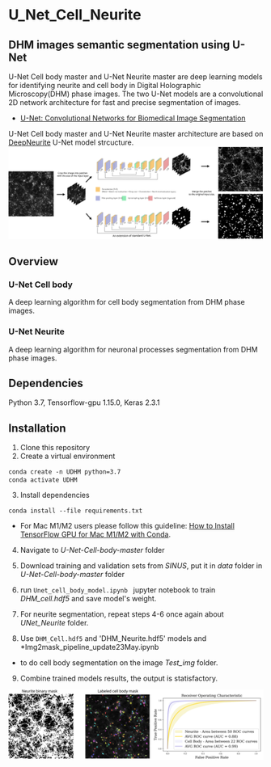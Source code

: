 # U_Net_Cell_Neurite
 ## DHM images semantic segmentation using U-Net
U-Net Cell body master and U-Net Neurite master are deep learning models for identifying neurite and cell body in Digital Holographic Microscopy(DHM) phase images. The two U-Net models are a convolutional 2D network architecture for fast and precise segmentation of images. 

* [U-Net: Convolutional Networks for Biomedical Image Segmentation](https://lmb.informatik.uni-freiburg.de/people/ronneber/u-net/)

U-Net Cell body master and U-Net Neurite master architecture are based on [DeepNeurite](https://github.com/khCygnal/DeepNeurite) U-Net model strcucture.
![alt text](U-Net.svg "Logo Title Text 1")

## Overview

### U-Net Cell body 

A deep learning algorithm for cell body segmentation from DHM phase images. 


### U-Net Neurite 

A deep learning algorithm for neuronal processes segmentation from DHM phase images. 

## Dependencies
Python 3.7, Tensorflow-gpu 1.15.0, Keras 2.3.1

## Installation

1. Clone this repository
2. Create a virtual environment

```
conda create -n UDHM python=3.7
conda activate UDHM
```
3. Install dependencies
```
conda install --file requirements.txt
```
* For Mac M1/M2 users please follow this guideline: [How to Install TensorFlow GPU for Mac M1/M2 with Conda](https://www.youtube.com/watch?v=w2qlou7n7MA).

4. Navigate to _U-Net-Cell-body-master_ folder

5. Download training and validation sets from _SINUS_, put it in _data_ folder in _U-Net-Cell-body-master_ folder

6. run ```Unet_cell_body_model.ipynb ``` jupyter notebook to train _DHM_cell.hdf5_ and save model's weight.

7. For neurite segmentation, repeat steps 4-6 once again about _UNet_Neurite_ folder. 

8. Use `DHM_Cell.hdf5` and 'DHM_Neurite.hdf5' models and *Img2mask_pipeline_update23May.ipynb
* to do cell body segmentation on the image _Test_img_ folder.

9. Combine trained models results, the output is statisfactory.

<img src="masks_roc.svg" width="1200"/> 

